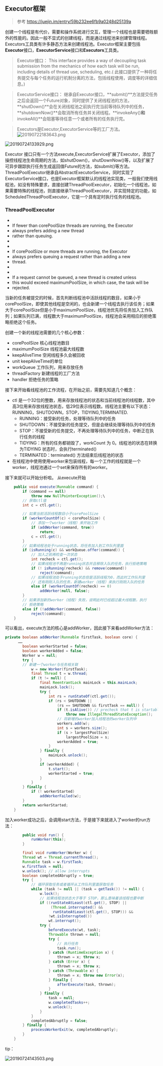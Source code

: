 ## Executor框架
> 参考 https://juejin.im/entry/59b232ee6fb9a0248d25139a

创建一个线程是有代价，需要和操作系统进行交互，管理一个线程也是需要牺牲额外的性能的。因此一般不显式的创建线程，而是通过线程池来创建管理线程。Executors工具类有许多静态方法来创建线程池。Executor框架主要包括**Executor**接口，**ExecutorService**接口和**Executors**工具类。

> Executor接口： This interface provides a way of decoupling task submission from the mechanics of how each task will be run, including details of thread use, scheduling, etc.( 此接口提供了一种将任务提交与每个任务的运行机制分离的方法，包括线程使用，调度等的详细信息。)

> ExecutorService接口： 继承自Executor接口，**submit()**方法提交任务之后会返回一个Future对象，同时提供了关闭线程池的方法，**shutDown()**会在关闭线程池之前执行完当前等待队列中的任务，**shutdownNow()**会取消所有任务并关闭线程。**invokeAny()**和**invokeAll()**会阻塞等待任意一个或者所有的任务执行完。

> Executors是Executor,ExecutorService等的工厂方法。
![20190722183643.png](https://repositoryimage.oss-cn-shanghai.aliyuncs.com/img/20190722183643.png)

![20190724133929.png](https://repositoryimage.oss-cn-shanghai.aliyuncs.com/img/20190724133929.png)

Executor 接口只有一个方法execute,ExecutorService扩展了Executor，添加了操控线程池生命周期的方法，如shutDown()，shutDownNow()等，以及扩展了可异步跟踪执行任务生成返回值Future的方法，如submit()等方法。ThreadPoolExecutor继承自AbstractExecutorService，同时实现了ExecutorService接口，也是Executor框架默认的线程池实现类，一般我们使用线程池，如没有特殊要求，直接创建ThreadPoolExecutor，初始化一个线程池，如果需要特殊的线程池，则直接继承ThreadPoolExecutor，并实现特定的功能，如ScheduledThreadPoolExecutor，它是一个具有定时执行任务的线程池。



### ThreadPoolExecutor

 * <li> If fewer than corePoolSize threads are running, the Executor
 * always prefers adding a new thread
 * rather than queuing.</li>
 *
 * <li> If corePoolSize or more threads are running, the Executor
 * always prefers queuing a request rather than adding a new
 * thread.</li>
 *
 * <li> If a request cannot be queued, a new thread is created unless
 * this would exceed maximumPoolSize, in which case, the task will be
 * rejected.</li>
 
 当新的任务被提交的时候，首先判断线程池中活跃线程的数目，如果小于corePoolSize，即使其他线程是空闲的，也会新建一个线程去执行该任务；如果大于corePoolSize但是小于maximumPoolSize，线程池优先将任务加入工作队列；如果队列已满，线程数大于maximumPoolSize，线程池会采用相应的拒绝策略拒绝这个任务。

创建一个新的线程池需要的几个核心参数：

- corePoolSize 核心线程池数目
- maximumPoolSize 线程池最大线程数
- keepAliveTime 空闲线程多久会被回收
- unit keepAliveTime的单位
- workQueue 工作队列，用来存放任务
- threadFactory 新建线程的工厂方法
- handler 拒绝任务的策略

接下来开始看线程池的工作流程，在开始之前，需要先知道几个概念：
* ctl 是一个32位的整数，用来存放线程池的状态和当前线程池的线程数，其中高3位用来存放线程池状态，低29位表示线程数。线程池主要有以下状态：RUNNING，SHUTDOWN，STOP，TIDYING,TERMINATED.
    - RUNNING：接受新的任务，处理等待队列中的任务
    - SHUTDOWN：不接受新的任务提交，但是会继续处理等待队列中的任务
    - STOP：不接受新的任务提交，不再处理等待队列中的任务，中断正在执行任务的线程
    - TIDYING：所有的任务都销毁了，workCount 为 0。线程池的状态在转换为TIDYING 状态时，会执行terminated()
    - TERMINATED：terminated() 方法结束后线程池的状态
* 在线程池中使用使用worker来包装线程，每一个工作的线程就是一个worker，线程池通过一个set来保存所有的worker。

接下来就可以开始分析啦。
从execute开始
```java
    public void execute(Runnable command) {
        if (command == null)
            throw new NullPointerException();\
        // 获取ctl值
        int c = ctl.get();

        // 如果当前活跃线程数目小于corePoolSize
        if (workerCountOf(c) < corePoolSize) {
            // 添加一个worker（线程）来开始工作
            if (addWorker(command, true))
                return;
            c = ctl.get();
        }
        // 如果线程池处于running状态，将任务加入到工作队列里面
        if (isRunning(c) && workQueue.offer(command)) {
            // 加入之前再检查一次状态
            int recheck = ctl.get();
            // 如果线程池不再是running状态并且移除入队的任务，执行拒绝策略
            if (! isRunning(recheck) && remove(command))
                reject(command);
            // 如果线程池处于running状态但是活跃线程为0，而此时工作队列里
            // 还有刚刚入队的任务，新建worker（线程）来执行刚刚入队的任务
            else if (workerCountOf(recheck) == 0)
                addWorker(null, false);
        }
        // 如果添加新的worker（线程）失败，说明此时已经超过最大线程数，执行
        // 拒绝策略
        else if (!addWorker(command, false))
            reject(command);
    }
```

可以看出，execute方法的核心是addWorker，因此接下来看addWorker方法：

```java
private boolean addWorker(Runnable firstTask, boolean core) {
      ……
        boolean workerStarted = false;
        boolean workerAdded = false;
        Worker w = null;
        try {
        // 新建一个worker与任务相关联
            w = new Worker(firstTask);
            final Thread t = w.thread;
            if (t != null) {
                final ReentrantLock mainLock = this.mainLock;
                mainLock.lock();
                try {
                    int rs = runStateOf(ctl.get());
                    if (rs < SHUTDOWN ||
                        (rs == SHUTDOWN && firstTask == null)) {
                        if (t.isAlive()) // precheck that t is startable
                            throw new IllegalThreadStateException();
                        // 将新增的worker加入线程池的worker队列中
                        workers.add(w);
                        int s = workers.size();
                        if (s > largestPoolSize)
                            largestPoolSize = s;
                        workerAdded = true;
                    }
                } finally {
                    mainLock.unlock();
                }
                if (workerAdded) {
                    t.start();
                    workerStarted = true;
                }
            }
        } finally {
            if (! workerStarted)
                addWorkerFailed(w);
        }
        return workerStarted;
    }
```

加入worker成功之后，会调用start方法，于是接下来就进入了worker的run方法：

```java
        public void run() {
            runWorker(this);
        }

        final void runWorker(Worker w) {
        Thread wt = Thread.currentThread();
        Runnable task = w.firstTask;
        w.firstTask = null;
        w.unlock(); // allow interrupts
        boolean completedAbruptly = true;
        try {
            // 循环获取任务或者循环从工作队列里面获取任务
            while (task != null || (task = getTask()) != null) {
                w.lock();
                // 如果线程池状态大于等于 STOP，那么意味着该线程也要中断
                if ((runStateAtLeast(ctl.get(), STOP) ||
                     (Thread.interrupted() &&
                      runStateAtLeast(ctl.get(), STOP))) &&
                    !wt.isInterrupted())
                    wt.interrupt();
                try {
                    beforeExecute(wt, task);
                    Throwable thrown = null;
                    try {
                        // 执行任务
                        task.run();
                    } catch (RuntimeException x) {
                        thrown = x; throw x;
                    } catch (Error x) {
                        thrown = x; throw x;
                    } catch (Throwable x) {
                        thrown = x; throw new Error(x);
                    } finally {
                        afterExecute(task, thrown);
                    }
                } finally {
                    task = null;
                    w.completedTasks++;
                    w.unlock();
                }
            }
            completedAbruptly = false;
        } finally {
            processWorkerExit(w, completedAbruptly);
        }
    }
```
tip：

![20190724143503.png](https://repositoryimage.oss-cn-shanghai.aliyuncs.com/img/20190724143503.png)